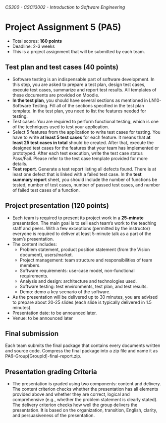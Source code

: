 _CS300 - CSC13002 - Introduction to Software Engineering_
# Project Assignment 5 (PA5)
* Total scores: **160 points**
* Deadline: 2-3 weeks
* This is a project assignment that will be submitted by each team.
## Test plan and test cases (40 points)
* Software testing is an indispensable part of software development. In this step, you are asked to prepare a test plan, design test cases, execute test cases, summarize and report test results. All templates of these documents are provided on Moodle.
* **In the test plan**, you should have several sections as mentioned in LN10-Software Testing. Fill all of the sections specified in the test plan template. In the test plan, you need to list the features needed for testing.
* Test cases: You are required to perform functional testing, which is one of the techniques used to test your application.
* Select 5 features from the application to write test cases for testing. You have to write **at least 5 test cases** for each feature. It means that **at least 25 test cases in total** should be created. After that, execute the designed test cases for the features that your team has implemented or prototyped. After each test execution, write the test case status Pass/Fail. Please refer to the test case template provided for more details.
* **Test report**. Generate a test report listing all defects found. There is at least one defect that is linked with a failed test case. In the **test summary report** sheet, you should include the number of functions be tested, number of test cases, number of passed test cases, and number of failed test cases of a function.
## Project presentation (120 points)
* Each team is required to present its project work in a **25-minute** presentation. The main goal is to sell each team’s work to the teaching staff and peers. With a few exceptions (permitted by the instructor) everyone is required to deliver at least 5-minute talk as a part of the team’s presentation.
* The content includes:
  * Problem statement, product position statement (from the Vision document), users/market.
  * Project management: team structure and responsibilities of team members.
  * Software requirements: use-case model, non-functional requirements.
  * Analysis and design: architecture and technologies used.
  * Software testing: test environments, test plan, and test results.
  * Demo: demo a key scenario of the software.
* As the presentation will be delivered up to 30 minutes, you are advised to prepare about 20-25 slides (each slide is typically delivered in 1.5 minutes).
* Presentation date: to be announced later.
* Venue: to be announced later
## Final submission
Each team submits the final package that contains every documents written and source code. Compress the final package into a zip file and name it as PA6-Group[GroupId]-final-report.zip.
## Presentation grading Criteria
* The presentation is graded using two components: content and delivery. The content criterion checks whether the presentation has all elements provided above and whether they are correct, logical and comprehensive (e.g., whether the problem statement is clearly stated). The delivery criterion checks how well the group delivers the presentation. It is based on the organization, transition, English, clarity, and persuasiveness of the presentation.
